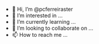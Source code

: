 - 👋 Hi, I’m @pcferreiraster
- 👀 I’m interested in ...
- 🌱 I’m currently learning ...
- 💞️ I’m looking to collaborate on ...
- 📫 How to reach me ...

<!---
pcferreiraster/pcferreiraster is a ✨ special ✨ repository because its `README.md` (this file) appears on your GitHub profile.
You can click the Preview link to take a look at your changes.
--->
